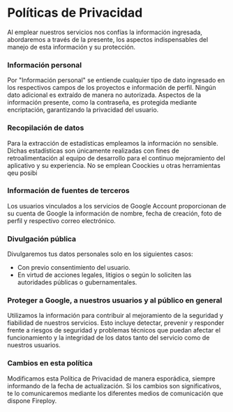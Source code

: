 # Políticas de Privacidad

Al emplear nuestros servicios nos confías la información ingresada, abordaremos a través de la presente, los aspectos indispensables del manejo de esta información y su protección.

### Información personal

Por "Información personal" se entiende cualquier tipo de dato ingresado en los respectivos campos de los proyectos e información de perfil. Ningún dato adicional es extraído de manera no autorizada. Aspectos de la información presente, como la contraseña, es protegida mediante encriptación, garantizando la privacidad del usuario.

### Recopilación de datos

Para la extracción de estadísticas empleamos la información no sensible. Dichas estadísticas son únicamente realizadas con fines de retroalimentación al equipo de desarrollo para el continuo mejoramiento del aplicativo y su experiencia. No se emplean Coockies u otras herramientas qeu posibi

### Información de fuentes de terceros

Los usuarios vinculados a los servicios de Google Account proporcionan de su cuenta de Google la información de nombre, fecha de creación, foto de perfil y respectivo correo electrónico.

### Divulgación pública

Divulgaremos tus datos personales solo en los siguientes casos:

- Con previo consentimiento del usuario.
- En virtud de acciones legales, litigios o según lo soliciten las autoridades públicas o gubernamentales.

### Proteger a Google, a nuestros usuarios y al público en general

Utilizamos la información para contribuir al mejoramiento de la seguridad y fiabilidad de nuestros servicios. Esto incluye detectar, prevenir y responder frente a riesgos de seguridad y problemas técnicos que puedan afectar el funcionamiento y la integridad de los datos tanto del servicio como de nuestros usuarios.

### Cambios en esta política

Modificamos esta Política de Privacidad de manera esporádica, siempre informando de la fecha de actualización. Si los cambios son significativos, te lo comunicaremos mediante los diferentes medios de comunicación que dispone Fireploy.

